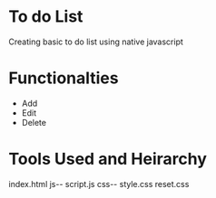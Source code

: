 # To do List
Creating basic to do list using native javascript

# Functionalties
* Add
* Edit
* Delete

# Tools Used and Heirarchy
index.html
js--
    script.js
css--
    style.css
    reset.css

